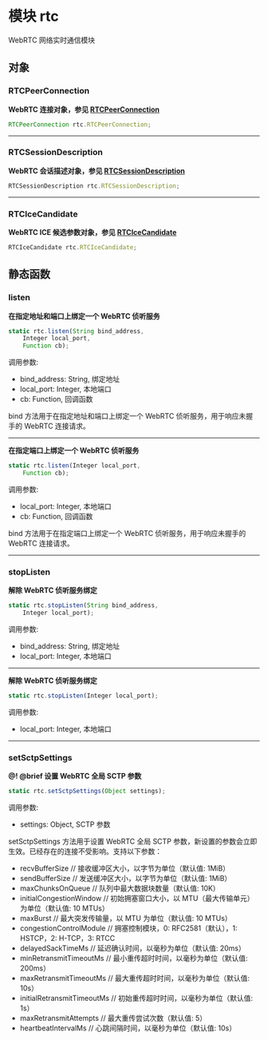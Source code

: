 # 模块 rtc
WebRTC 网络实时通信模块

## 对象
        
### RTCPeerConnection
**WebRTC 连接对象，参见 [RTCPeerConnection](../../object/ifs/RTCPeerConnection.md)**

```JavaScript
RTCPeerConnection rtc.RTCPeerConnection;
```

--------------------------
### RTCSessionDescription
**WebRTC 会话描述对象，参见 [RTCSessionDescription](../../object/ifs/RTCSessionDescription.md)**

```JavaScript
RTCSessionDescription rtc.RTCSessionDescription;
```

--------------------------
### RTCIceCandidate
**WebRTC ICE 候选参数对象，参见 [RTCIceCandidate](../../object/ifs/RTCIceCandidate.md)**

```JavaScript
RTCIceCandidate rtc.RTCIceCandidate;
```

## 静态函数
        
### listen
**在指定地址和端口上绑定一个 WebRTC 侦听服务**

```JavaScript
static rtc.listen(String bind_address,
    Integer local_port,
    Function cb);
```

调用参数:
* bind_address: String, 绑定地址
* local_port: Integer, 本地端口
* cb: Function, 回调函数

bind 方法用于在指定地址和端口上绑定一个 WebRTC 侦听服务，用于响应未握手的 WebRTC 连接请求。

--------------------------
**在指定端口上绑定一个 WebRTC 侦听服务**

```JavaScript
static rtc.listen(Integer local_port,
    Function cb);
```

调用参数:
* local_port: Integer, 本地端口
* cb: Function, 回调函数

bind 方法用于在指定端口上绑定一个 WebRTC 侦听服务，用于响应未握手的 WebRTC 连接请求。

--------------------------
### stopListen
**解除 WebRTC 侦听服务绑定**

```JavaScript
static rtc.stopListen(String bind_address,
    Integer local_port);
```

调用参数:
* bind_address: String, 绑定地址
* local_port: Integer, 本地端口

--------------------------
**解除 WebRTC 侦听服务绑定**

```JavaScript
static rtc.stopListen(Integer local_port);
```

调用参数:
* local_port: Integer, 本地端口

--------------------------
### setSctpSettings
**@! @brief 设置 WebRTC 全局 SCTP 参数**

```JavaScript
static rtc.setSctpSettings(Object settings);
```

调用参数:
* settings: Object, SCTP 参数

setSctpSettings 方法用于设置 WebRTC 全局 SCTP 参数，新设置的参数会立即生效。已经存在的连接不受影响。支持以下参数：
   - recvBufferSize             // 接收缓冲区大小，以字节为单位（默认值: 1MiB）
   - sendBufferSize             // 发送缓冲区大小，以字节为单位（默认值: 1MiB）
   - maxChunksOnQueue           // 队列中最大数据块数量（默认值: 10K）
   - initialCongestionWindow    // 初始拥塞窗口大小，以 MTU（最大传输单元）为单位（默认值: 10 MTUs）
   - maxBurst                   // 最大突发传输量，以 MTU 为单位（默认值: 10 MTUs）
   - congestionControlModule    // 拥塞控制模块，0: RFC2581（默认），1: HSTCP，2: H-TCP，3: RTCC
   - delayedSackTimeMs          // 延迟确认时间，以毫秒为单位（默认值: 20ms）
   - minRetransmitTimeoutMs     // 最小重传超时时间，以毫秒为单位（默认值: 200ms）
   - maxRetransmitTimeoutMs     // 最大重传超时时间，以毫秒为单位（默认值: 10s）
   - initialRetransmitTimeoutMs // 初始重传超时时间，以毫秒为单位（默认值: 1s）
   - maxRetransmitAttempts      // 最大重传尝试次数（默认值: 5）
   - heartbeatIntervalMs        // 心跳间隔时间，以毫秒为单位（默认值: 10s）

